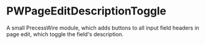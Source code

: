PWPageEditDescriptionToggle
===========================

A small PrecessWire module, which adds buttons to all input field headers in page edit, which toggle the field's description.


